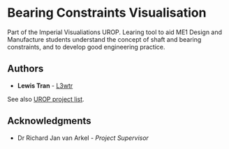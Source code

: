 # Bearing Constraints Visualisation

Part of the Imperial Visualiations UROP. Learing tool to aid ME1 Design and Manufacture students understand the concept of shaft and bearing constraints, and to develop good engineering practice.

## Authors

* **Lewis Tran** - [L3wtr](https://github.com/L3wtr)

See also [UROP project list](https://github.com/Imperial-visualizations).

## Acknowledgments

* Dr Richard Jan van Arkel - *Project Supervisor*